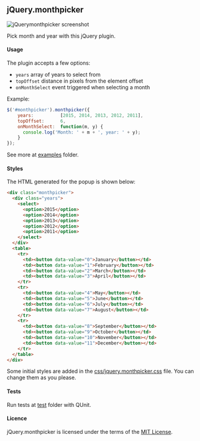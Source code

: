 jQuery.monthpicker
------------------

![jQuerymonthpicker screenshot](http://lugolabs.com/static/jquery_monthpicker_screenshot.jpg)

Pick month and year with this jQuery plugin.

#### Usage

The plugin accepts a few options:

* `years` array of years to select from
* `topOffset` distance in pixels from the element offset
* `onMonthSelect` event triggered when selecting a month

Example:

```js
$('#monthpicker').monthpicker({
    years:          [2015, 2014, 2013, 2012, 2011],
    topOffset:      6,
    onMonthSelect:  function(m, y) {
      console.log('Month: ' + m + ', year: ' + y);
    }
});
```

See more at [examples](https://github.com/lugolabs/monthpicker/tree/master/examples) folder.

#### Styles

The HTML generated for the popup is shown below:

```html
<div class="monthpicker">
  <div class="years">
    <select>
      <option>2015</option>
      <option>2014</option>
      <option>2013</option>
      <option>2012</option>
      <option>2011</option>
    </select>
  </div>
  <table>
    <tr>
      <td><button data-value="0">January</button></td>
      <td><button data-value="1">February</button></td>
      <td><button data-value="2">March</button></td>
      <td><button data-value="3">April</button></td>
    </tr>
    <tr>
      <td><button data-value="4">May</button></td>
      <td><button data-value="5">June</button></td>
      <td><button data-value="6">July</button></td>
      <td><button data-value="7">August</button></td>
    </tr>
    <tr>
      <td><button data-value="8">September</button></td>
      <td><button data-value="9">October</button></td>
      <td><button data-value="10">November</button></td>
      <td><button data-value="11">December</button></td>
    </tr>
  </table>
</div>
```

Some initial styles are added in the [css/jquery.monthpicker.css](https://github.com/lugolabs/monthpicker/blob/master/css/jquery.monthpicker.css) file. You can change them as you please.

#### Tests

Run tests at [test](https://github.com/lugolabs/monthpicker/tree/master/test) folder with QUnit.

#### Licence

jQuery.monthpicker is licensed under the terms of the [MIT License](https://github.com/lugolabs/monthpicker/blob/master/MIT-LICENSE).
